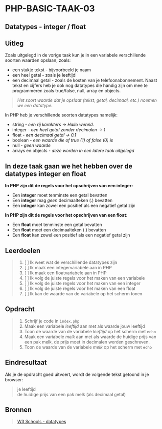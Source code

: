 # PHP-BASIC-TAAK-03
## Datatypes - integer / float
## Uitleg
Zoals uitgelegd in de vorige taak kun je in een variabele verschillende soorten waarden opslaan, zoals: 
* een stukje tekst - bijvoorbeeld je naam
* een heel getal - zoals je leeftijd  
* een decimaal getal - zoals de kosten van je telefoonabonnement. 
Naast tekst en cijfers heb je ook nog datatypes die handig zijn om mee te programmeren zoals true/false, null, array en objects.
>
>_Het soort waarde dat je opslaat (tekst, getal, decimaal, etc.) noemen we een datatype._
>
In PHP heb je verschillende soorten datatypes namelijk:
* string - _een rij karakters -> Hallo wereld._
* integer - _een heel getal zonder decimalen -> 1_
* float - _een decimaal getal -> 0.1_
* boolean - _een waarde die of true (1) of false (0) is_
* null - _geen waarde_
* arrays en objects - _deze worden in een latere taak uitgelegd_

## In deze taak gaan we het hebben over de datatypes integer en float

**In PHP zijn dit de regels voor het opschrijven van een integer:**
* Een **integer** moet tenminste een getal bevatten
* Een **integer** mag _geen_ decimaalteken (.) bevatten
* Een **integer** kan zowel een positief als een negatief getal zijn
>
**In PHP zijn dit de regels voor het opschrijven van een float:**
* Een **float** moet tenminste een getal bevatten
* Een **float** moet een decimaalteken (.) bevatten
* Een **float** kan zowel een positief als een negatief getal zijn

## Leerdoelen
>1. [ ] Ik weet wat de verschillende datatypes zijn
>2. [ ] Ik maak een integervariabele aan in PHP
>3. [ ] Ik maak een floatvariabele aan in PHP
>4. [ ] Ik volg de juiste regels voor het maken van een variabele 
>5. [ ] Ik volg de juiste regels voor het maken van een integer
>6. [ ] Ik volg de juiste regels voor het maken van een float
>7. [ ] Ik kan de waarde van de variabele op het scherm tonen

## Opdracht

>1. Schrijf je code in `index.php`
>2. Maak een variabele _leeftijd_ aan met als waarde jouw leeftijd
>3. Toon de waarde van de variabele _leeftijd_ op het scherm met `echo`
>2. Maak een variabele _melk_ aan met als waarde de huidige prijs van een pak melk, de prijs moet in decimalen worden geschreven.
>3. Toon de waarde van de variabele _melk_ op het scherm met `echo`

## Eindresultaat
Als je de opdracht goed uitvoert, wordt de volgende tekst getoond in je browser: 
>je leeftijd  
>de huidige prijs van een pak melk (als decimaal getal)

## Bronnen
>[W3 Schools - datatypes](https://www.w3schools.com/PHP/php_datatypes.asp)
